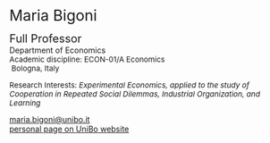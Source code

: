 <span class="indented" style="font-size: 20pt; color: var(--global-theme-color);"> Maria Bigoni </span>

<span class="indented" style="font-size: 15pt;"> Full Professor </span> <br> <span class="indented"> Department of Economics </span> <br> <span class="indented" style="font-size: 10pt;"> Academic discipline: ECON-01/A Economics </span> <br> <span class="indented" style="font-size: 10pt;"> <i class="fa-solid fa-location-dot"></i> &nbsp;Bologna, Italy</span>

<p class="indented" style="font-size: 10pt;"> Research Interests: <i> Experimental Economics, applied to the study of Cooperation in Repeated Social Dilemmas, Industrial Organization, and Learning </i></p>

<div class="icon-link indented">
  <i class="fa-solid fa-envelope fa-fw"></i>
  <a href="mailto:maria.bigoni@unibo.it">maria.bigoni@unibo.it</a>
</div>

<div class="icon-link indented">
  <i class="fa-solid fa-landmark fa-fw"></i>
  <a href="https://www.unibo.it/sitoweb/maria.bigoni/en">personal page on UniBo website</a>
</div>
